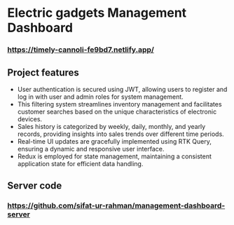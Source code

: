 # Electric gadgets Management Dashboard
### https://timely-cannoli-fe9bd7.netlify.app/

## Project features

- User authentication is secured using JWT, allowing users to register and log in with user and admin roles for system management.
- This filtering system streamlines inventory management and facilitates customer searches based on the unique characteristics of electronic devices.
- Sales history is categorized by weekly, daily, monthly, and yearly records, providing insights into sales trends over different time periods.
- Real-time UI updates are gracefully implemented using RTK Query, ensuring a dynamic and responsive user interface.
- Redux is employed for state management, maintaining a consistent application state for efficient data handling.

## Server code 
### https://github.com/sifat-ur-rahman/management-dashboard-server
